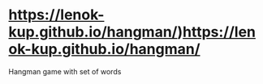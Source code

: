 # https://lenok-kup.github.io/hangman/)https://lenok-kup.github.io/hangman/
Hangman game with set of words
